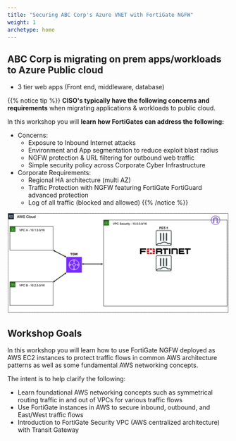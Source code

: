 ```yaml
---
title: "Securing ABC Corp's Azure VNET with FortiGate NGFW"
weight: 1
archetype: home
---
```


## ABC Corp is migrating on prem apps/workloads to Azure Public cloud

- 3 tier web apps (Front end, middleware, database)

{{% notice tip %}}
**CISO's typically have the following concerns and requirements** when migrating applications & workloads to public cloud. 

In this workshop you will **learn how FortiGates can address the following:**

- Concerns:
  - Exposure to Inbound Internet attacks
  - Environment and App segmentation to reduce exploit blast radius
  - NGFW protection & URL filtering for outbound web traffic 
  - Simple security policy across Corporate Cyber Infrastructure
- Corporate Requirements:
  - Regional HA architecture (multi AZ)
  - Traffic Protection with NGFW featuring FortiGate FortiGuard advanced protection
  - Log of all traffic (blocked and allowed)
{{% /notice %}}

![](1_moduleone/FTNTSecVPC-simple.png)

## Workshop Goals

In this workshop you will learn how to use FortiGate NGFW deployed as AWS EC2 instances to protect traffic flows in common AWS architecture patterns as well as some fundamental AWS networking concepts.

The intent is to help clarify the following:

  * Learn foundational AWS networking concepts such as symmetrical routing traffic in and out of VPCs for various traffic flows
  * Use FortiGate instances in AWS to secure inbound, outbound, and East/West traffic flows
  * Introduction to FortiGate Security VPC (AWS centralized architecture) with Transit Gateway
